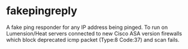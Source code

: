 # fakepingreply
A fake ping responder for any IP address being pinged. To run on Lumension/Heat servers connected to new Cisco ASA version firewalls which block deprecated icmp packet (Type:8 Code:37) and scan fails.
